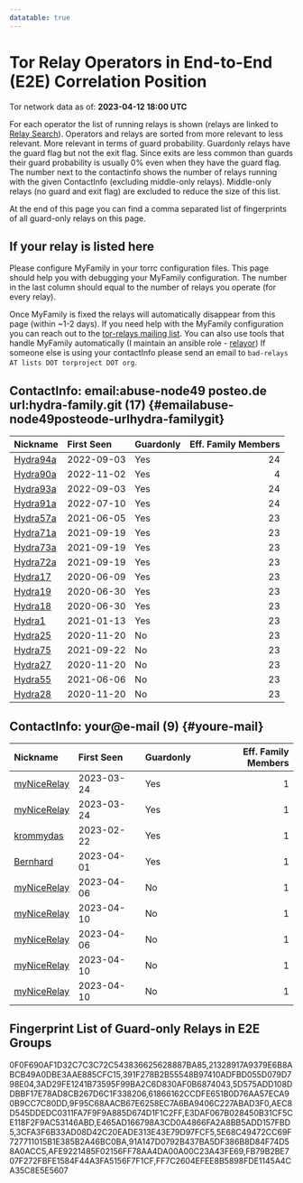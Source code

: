 ```yaml
---
datatable: true
---
```



# Tor Relay Operators in End-to-End (E2E) Correlation Position

Tor network data as of: **2023-04-12 18:00 UTC**

For each operator the list of running relays is shown (relays are linked to [Relay Search](https://metrics.torproject.org/rs.html)).
Operators and relays are sorted from more relevant to less relevant. More relevant in terms of guard probability.
Guardonly relays have the guard flag but not the exit flag.
Since exits are less common than guards their guard probability is usually 0% even when they have the guard flag.
The number next to the contactinfo shows the number of relays running with the given ContactInfo (excluding middle-only relays).
Middle-only relays (no guard and exit flag) are excluded to reduce the size of this list.

At the end of this page you can find a comma separated list of fingerprints of all guard-only relays on this page.

## If your relay is listed here
Please configure MyFamily in your torrc configuration files.
This page should help you with debugging your MyFamily configuration. The number in the last column should equal to the number of
relays you operate (for every relay).

Once MyFamily is fixed the relays will automatically disappear from this page (within ~1-2 days).
If you need help with the MyFamily configuration you can reach out to the
[tor-relays mailing list](https://lists.torproject.org/cgi-bin/mailman/listinfo/tor-relays).
You can also use tools that handle MyFamily automatically (I maintain an ansible role - 
[relayor](https://medium.com/@nusenu/deploying-tor-relays-with-ansible-6612593fa34d))
If someone else is using your contactInfo please send an email to ```bad-relays AT lists DOT torproject DOT org```.


## ContactInfo: email:abuse-node49 posteo.de url:hydra-family.git (17) {#emailabuse-node49posteode-urlhydra-familygit}

| Nickname                                                                                            | First Seen   | Guardonly   |   Eff. Family Members |
|:----------------------------------------------------------------------------------------------------|:-------------|:------------|----------------------:|
| [Hydra94a](https://metrics.torproject.org/rs.html#details/61866162CCDFE651B0D76AA57ECA90B9CC7C80DD) | 2022-09-03   | Yes         |                    24 |
| [Hydra90a](https://metrics.torproject.org/rs.html#details/21328917A9379E6B8ABCB49A0DBE3AAE885CFC15) | 2022-11-02   | Yes         |                     4 |
| [Hydra93a](https://metrics.torproject.org/rs.html#details/5D575ADD108DDBBF17E78AD8CB267D6C1F338206) | 2022-09-03   | Yes         |                    24 |
| [Hydra91a](https://metrics.torproject.org/rs.html#details/AEC8D545DDEDC0311FA7F9F9A885D674D1F1C2FF) | 2022-07-10   | Yes         |                    24 |
| [Hydra57a](https://metrics.torproject.org/rs.html#details/0F0F690AF1D32C7C3C72C543836625628887BA85) | 2021-06-05   | Yes         |                    23 |
| [Hydra71a](https://metrics.torproject.org/rs.html#details/9F95C68AACB67E6258EC7A6BA9406C227ABAD3F0) | 2021-09-19   | Yes         |                    23 |
| [Hydra73a](https://metrics.torproject.org/rs.html#details/391F278B2B55548B97410ADFBD055D079D798E04) | 2021-09-19   | Yes         |                    23 |
| [Hydra72a](https://metrics.torproject.org/rs.html#details/FB79B2BE707F272FBFE1584F44A3FA5156F7F1CF) | 2021-09-19   | Yes         |                    23 |
| [Hydra17](https://metrics.torproject.org/rs.html#details/E3DAF067B028450B31CF5CE118F2F9AC53146ABD)  | 2020-06-09   | Yes         |                    23 |
| [Hydra19](https://metrics.torproject.org/rs.html#details/E465AD166798A3CD0A4866FA2A8BB5ADD157FBD5)  | 2020-06-30   | Yes         |                    23 |
| [Hydra18](https://metrics.torproject.org/rs.html#details/3AD29FE1241B73595F99BA2C6D830AF0B6874043)  | 2020-06-30   | Yes         |                    23 |
| [Hydra1](https://metrics.torproject.org/rs.html#details/FF7C2604EFEE8B5898FDE1145A4CA35C8E5E5607)   | 2021-01-13   | Yes         |                    23 |
| [Hydra25](https://metrics.torproject.org/rs.html#details/6CB18098F50819DEAB22E369EC3A5661A552A66C)  | 2020-11-20   | No          |                    23 |
| [Hydra75](https://metrics.torproject.org/rs.html#details/63928D370B929EBDA54EF2ABDD4A63082085BF61)  | 2021-09-22   | No          |                    23 |
| [Hydra27](https://metrics.torproject.org/rs.html#details/A0A91967046F7A9BC3154C7B3C3FDE34C02B1017)  | 2020-11-20   | No          |                    23 |
| [Hydra55](https://metrics.torproject.org/rs.html#details/378AD3D089A01EC802F165A936122B60B5B1035E)  | 2021-06-06   | No          |                    23 |
| [Hydra28](https://metrics.torproject.org/rs.html#details/427956E3F23EEBA31954CB0942AEA0ECD43A004A)  | 2020-11-20   | No          |                    23 |

## ContactInfo: your@e-mail (9) {#youre-mail}

| Nickname                                                                                               | First Seen   | Guardonly   |   Eff. Family Members |
|:-------------------------------------------------------------------------------------------------------|:-------------|:------------|----------------------:|
| [myNiceRelay](https://metrics.torproject.org/rs.html#details/5E68C49472CC69F727711015B1E385B2A46BC0BA) | 2023-03-24   | Yes         |                     1 |
| [myNiceRelay](https://metrics.torproject.org/rs.html#details/AFE9221485F02156FF78AA4DA00A00C23A43FE69) | 2023-03-24   | Yes         |                     1 |
| [krommydas](https://metrics.torproject.org/rs.html#details/3CFA3F6B33AD08D42C20EADE313E43E79D97FCF5)   | 2023-02-22   | Yes         |                     1 |
| [Bernhard](https://metrics.torproject.org/rs.html#details/91A147D0792B437BA5DF386B8D84F74D58A0ACC5)    | 2023-04-01   | Yes         |                     1 |
| [myNiceRelay](https://metrics.torproject.org/rs.html#details/290587BCD41B977CE8650C2D3B7411B4A83F5C66) | 2023-04-06   | No          |                     1 |
| [myNiceRelay](https://metrics.torproject.org/rs.html#details/671F3177C74BFF4F98FFE6258F7A80C9CE2E89D9) | 2023-04-10   | No          |                     1 |
| [myNiceRelay](https://metrics.torproject.org/rs.html#details/797F4B03DF374C889E2BAA449FDEB5F4ADB04010) | 2023-04-06   | No          |                     1 |
| [myNiceRelay](https://metrics.torproject.org/rs.html#details/8B603A16CDBAF08BDA129C909204ADE2F5215F26) | 2023-04-10   | No          |                     1 |
| [myNiceRelay](https://metrics.torproject.org/rs.html#details/E8DDFC5DC1A2B035277577B5CADEB5375740558A) | 2023-04-10   | No          |                     1 |


## Fingerprint List of Guard-only Relays in E2E Groups

0F0F690AF1D32C7C3C72C543836625628887BA85,21328917A9379E6B8ABCB49A0DBE3AAE885CFC15,391F278B2B55548B97410ADFBD055D079D798E04,3AD29FE1241B73595F99BA2C6D830AF0B6874043,5D575ADD108DDBBF17E78AD8CB267D6C1F338206,61866162CCDFE651B0D76AA57ECA90B9CC7C80DD,9F95C68AACB67E6258EC7A6BA9406C227ABAD3F0,AEC8D545DDEDC0311FA7F9F9A885D674D1F1C2FF,E3DAF067B028450B31CF5CE118F2F9AC53146ABD,E465AD166798A3CD0A4866FA2A8BB5ADD157FBD5,3CFA3F6B33AD08D42C20EADE313E43E79D97FCF5,5E68C49472CC69F727711015B1E385B2A46BC0BA,91A147D0792B437BA5DF386B8D84F74D58A0ACC5,AFE9221485F02156FF78AA4DA00A00C23A43FE69,FB79B2BE707F272FBFE1584F44A3FA5156F7F1CF,FF7C2604EFEE8B5898FDE1145A4CA35C8E5E5607